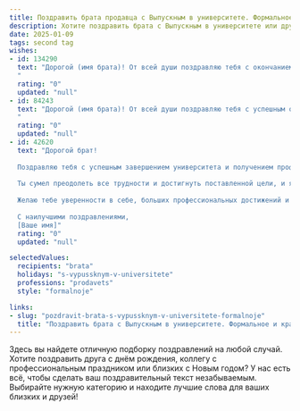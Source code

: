 ```yaml
---
title: Поздравить брата продавца с Выпускным в университете. Формальное и красивое
description: Хотите поздравить брата с Выпускным в университете или другим праздником? Наш ИИ создаст незабываемое поздравление, а вы обязательно выделитесь среди других.  
date: 2025-01-09
tags: second tag
wishes:
- id: 134290
  text: "Дорогой (имя брата)! От всей души поздравляю тебя с окончанием университета и успешным получением профессии продавца!  Пусть этот день станет началом твоего яркого профессионального пути, полного достижений и успехов. Желаю тебе  найти свою нишу,  добиться высот в выбранной сфере и всегда оставаться профессионалом своего дела!  Горжусь тобой!
  "
  rating: "0"
  updated: "null"
- id: 84243
  text: "Дорогой (имя брата)! От всей души поздравляю тебя с успешным окончанием университета!  Этот день знаменует собой начало нового, важного этапа твоей жизни.  Желаю тебе успехов в выбранной профессии продавца,  творческих свершений,  высоких достижений и  постоянного профессионального роста. Пусть твой путь будет наполнен радостью,  уверенностью в себе и  успехом во всех начинаниях!  Горжусь тобой!
  "
  rating: "0"
  updated: "null"
- id: 42620
  text: "Дорогой брат!
  
  Поздравляю тебя с успешным завершением университета и получением профессиональной квалификации в области торговли! Этот выпускной день ознаменует не только важный этап в твоей жизни, но и открывает новые горизонты для твоего будущего.
  
  Ты сумел преодолеть все трудности и достигнуть поставленной цели, и я горжусь твоими усилиями и настойчивостью. Профессия продавца — это не только возможность делиться товарами и услугами, но и шанс помогать людям находить именно то, что им нужно. Уверен, что с твоими знаниями, умениями и отношением к делу ты сможешь добиться больших успехов в этой сфере.
  
  Желаю тебе уверенности в себе, больших профессиональных достижений и вдохновения на новом пути. Пусть каждое утро приносит новые возможности, а каждый день — радость от работы!
  
  С наилучшими поздравлениями,
  [Ваше имя]"
  rating: "0"
  updated: "null"

selectedValues:
  recipients: "brata"
  holidays: "s-vypussknym-v-universitete"
  professions: "prodavets"
  style: "formalnoje"

links:
- slug: "pozdravit-brata-s-vypussknym-v-universitete-formalnoje"
  title: "Поздравить брата с Выпускным в университете. Формальное и красивое"
---
```


Здесь вы найдете отличную подборку поздравлений на любой случай.
Хотите поздравить друга с днём рождения, коллегу с профессиональным праздником или близких с Новым годом? У нас есть всё, чтобы сделать ваш поздравительный текст незабываемым. Выбирайте нужную категорию и находите лучшие слова для ваших близких и друзей!
